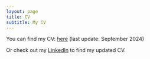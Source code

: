 ```yaml
---
layout: page
title: CV
subtitle: My CV 
---
```

You can find my CV: <a href="https://github.com/yunigma/yunigma.github.io/blob/master/docs/CV_jul_github.pdf?raw=1">here</a> (last update: September 2024)

Or check out my [LinkedIn](https://www.linkedin.com/in/yulia-nigmatulina-03386a1b/?originalSubdomain=ch) to find my updated CV.